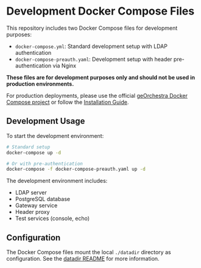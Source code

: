# Development Docker Compose Files

This repository includes two Docker Compose files for development purposes:

- `docker-compose.yml`: Standard development setup with LDAP authentication
- `docker-compose-preauth.yaml`: Development setup with header pre-authentication via Nginx

**These files are for development purposes only and should not be used in production environments.**

For production deployments, please use the official [geOrchestra Docker Compose project](https://github.com/georchestra/docker) or follow the [Installation Guide](https://docs.georchestra.org/gateway/user_guide/installation/).

## Development Usage

To start the development environment:

```bash
# Standard setup
docker-compose up -d

# Or with pre-authentication
docker-compose -f docker-compose-preauth.yaml up -d
```

The development environment includes:
- LDAP server
- PostgreSQL database
- Gateway service
- Header proxy
- Test services (console, echo)

## Configuration

The Docker Compose files mount the local `./datadir` directory as configuration. See the [datadir README](./datadir/README.md) for more information.
